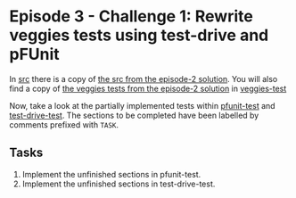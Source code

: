 # Episode 3 - Challenge 1: Rewrite veggies tests using test-drive and pFUnit

In [src](./src/) there is a copy of [the src from the episode-2 solution](../../../2-intro-to-fortran-unit-tests/challenge-1/solution/src/).
You will also find a copy of [the veggies tests from the episode-2 solution](../../../2-intro-to-fortran-unit-tests/challenge-1/solution/test/)
in [veggies-test](./veggies-test/)

Now, take a look at the partially implemented tests within [pfunit-test](./pfunit-test/) and [test-drive-test](./test-drive-test/). The sections to be completed have
been labelled by comments prefixed with `TASK`.

## Tasks

1. Implement the unfinished sections in pfunit-test.
2. Implement the unfinished sections in test-drive-test.
